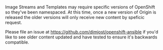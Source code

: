 Image Streams and Templates may require specific versions of OpenShift so
they've been namespaced. At this time, once a new version of Origin is released
the older versions will only receive new content by speficic request.

Please file an issue at https://github.com/dimjost/openshift-ansible if you'd
like to see older content updated and have tested to ensure it's backwards
compatible.
